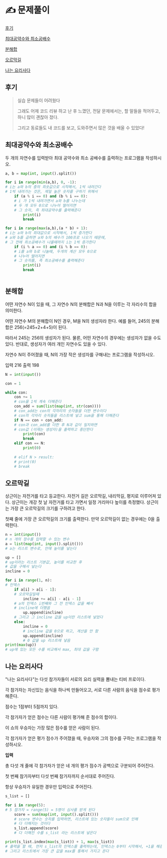 # ✍️ 문제풀이

[후기](#후기)

[최대공약수와 최소공배수](#최대공약수와-최소공배수)

[분해합](#분해합)

[오르막길](#오르막길)

[나는 요리사다](#나는-요리사다)



## 후기

> 실습 문제들이 어려웠다
>
> 그래도 어제 코드 리뷰 하고 난 후 느꼈던, 전달 문제에서는, 할 말들을 적어두고, 하니 많이 괜찮아 졌다.
>
> 그리고 동료들도 내 코드를 보고, 도와주면서 많은 것을 배울 수 있었다!





## 최대공약수와 최소공배수

두 개의 자연수를 입력받아 최대 공약수와 최소 공배수를 출력하는 프로그램을 작성하시오.

```python
a, b = map(int, input().split())

for i in range(min(a,b), 0, -1):
# i는 a와 b의 중의 최솟값으로 시작해서, 1씩 내려간다
# 1씩 내려가는 것은, 제일 높은 숫자를 구하기 위해서
    if (a % i == 0) and (b % i == 0):
    # i 가 1씩 내려가면서 a와 b를 나누는데
    # 두 개 모두 0으로 나누어 떨어지면
    # 그 숫자, 즉 최대공약수를 출력해준다
        print(i)
        break

for i in range(max(a,b),(a * b) + 1):
# i는 a와 b의 최대값으로 시작해서, 1씩 증가한다
# a와 b를 곱하면 a와 b의 배수가 100프로 나오기 때문에,
# 그 전에 최소공배수가 나올때까지 i는 1씩 증가한다
    if (i % a == 0) and (i % b == 0):
    # i를 a와 b로 나눌때, 두개의 계산 모두 0으로
    # 나누어 떨어지면
    # 그 숫자를, 즉 최소공배수를 출력해준다
        print(i)
        break
    
```





## 분해합

어떤 자연수 N이 있을 때, 그 자연수 N의 분해합은 N과 N을 이루는 각 자리수의 합을 의미한다. 

어떤 자연수 M의 분해합이 N인 경우, M을 N의 생성자라 한다. 예를 들어, 245의 분해합은 256(=245+2+4+5)이 된다. 

따라서 245는 256의 생성자가 된다. 물론, 어떤 자연수의 경우에는 생성자가 없을 수도 있다. 반대로, 생성자가 여러 개인 자연수도 있을 수 있다.

자연수 N이 주어졌을 때, N의 가장 작은 생성자를 구해내는 프로그램을 작성하시오.

입력 216   출력 198

```python
N = int(input())

con = 1

while con:
    con += 1
    # con을 1씩 계속 더해준다
    con_add = sum(list(map(int, str(con))))
    # con_add는 con의 각자리의 숫자들을 더한 변수이다
    # con의 각자리 숫자들을 리스트에 넣고 sum을 통해 더해준다
    if N == con + con_add:
    # con과 con_add를 더한 후 N과 값이 일치하면
    # con값 (이제는 생성자)을 출력하고 중단한다
        print(con)
        break
    elif con == N:
        print(0)
    
    # elif N > result:
    # print(0)
    # break
```







## 오르막길

상근이는 자전거를 타고 등교한다. 자전거 길은 오르막길, 내리막길, 평지로 이루어져 있다. 상근이는 개강 첫 날 자전거를 타고 가면서 일정 거리마다 높이를 측정했다. 상근이는 가장 큰 오르막길의 크기를 구하려고 한다.

첫째 줄에 가장 큰 오르막길의 크기를 출력한다. 만약 오르막길이 없는 경우에는 0을 출력한다.

 ```python
 n = int(input())
 # n 개의 정수를 입력할 수 있는 변수
 a = list(map(int, input().split()))
 # a는 리스트 변수로, 안에 높이를 넣는다
 
 up = []
 # up이라는 리스트 기본값, 높이를 비교한 후
 # 값을 구해서 넣는다
 incline = 0
 
 for i in range(1, n):
 # 인덱스
     if a[i] > a[i - 1]:
     # 오르막길일때
         incline += a[i] - a[i - 1]
     # a의 인덱스 i번째와 그 전 인덱스 값을 빼서
     # incline에 더했음
         up.append(incline)
     # 그리고 그 incline 값을 up이란 리스트에 넣었다
     else:
         incline = 0
         # incline 값을 0으로 하고, 계산을 안 함
         up.append(incline)
         # 0 값을 up 리스트에 넣음
 print(max(up))
 # up에 있는 모든 수를 비교해서 max, 최대 값을 구함
 ```



## 나는 요리사다

"나는 요리사다"는 다섯 참가자들이 서로의 요리 실력을 뽐내는 티비 프로이다. 

각 참가자는 자신있는 음식을 하나씩 만들어오고, 서로 다른 사람의 음식을 점수로 평가해준다. 

점수는 1점부터 5점까지 있다.

각 참가자가 얻은 점수는 다른 사람이 평가해 준 점수의 합이다. 

이 쇼의 우승자는 가장 많은 점수를 얻은 사람이 된다.

각 참가자가 얻은 평가 점수가 주어졌을 때, 우승자와 그의 점수를 구하는 프로그램을 작성하시오.

**입력**

총 다섯 개 줄에 각 참가자가 얻은 네 개의 평가 점수가 공백으로 구분되어 주어진다. 

첫 번째 참가자부터 다섯 번째 참가자까지 순서대로 주어진다. 

항상 우승자가 유일한 경우만 입력으로 주어진다.

```python
s_list = []

for i in range(5):
# 5 참가자 = range(5) = 5명이 심사를 받게 된다
    score = sum(map(int, input().split()))
    # score 변수는 숫자를 입력하면, 리스트에 있는 숫자들이 sum으로 인해
    # 다 더해지는 것이다
    s_list.append(score)
    # 다 더해진 수를 s_list 라는 리스트에 넣은다

print(s_list.index(max(s_list)) + 1, max(s_list))
# 출력을 할 때, 먼저 s_list의 인덱스를 출력하는데, 인덱스는 0부터 시작해서, +1을 해준다
# 그리고 리스트에서 가장 큰 값을 max를 통해서 가지고 온다
```

